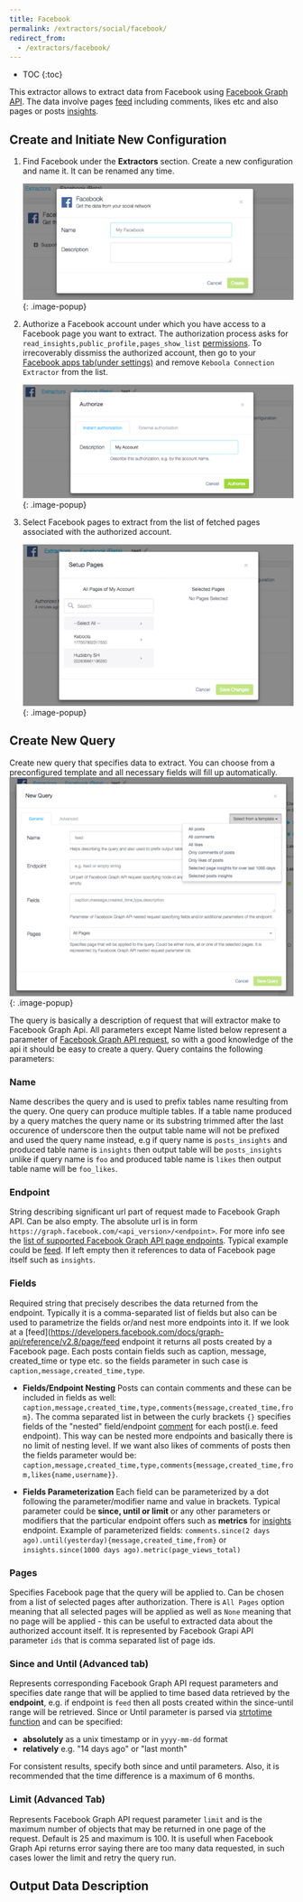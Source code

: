 ```yaml
---
title: Facebook
permalink: /extractors/social/facebook/
redirect_from:
  - /extractors/facebook/
---
```


* TOC
{:toc}

This extractor allows to extract data from Facebook using [Facebook Graph API](https://developers.facebook.com/docs/graph-api). The data involve pages [feed](https://developers.facebook.com/docs/graph-api/reference/v2.8/page/feed) including comments, likes etc and also pages or posts [insights](https://developers.facebook.com/docs/graph-api/reference/v2.8/insights).

## Create and Initiate New Configuration

 1. Find Facebook under the **Extractors** section. Create a new configuration and name it. It can be renamed any time.

    ![Screenshot - Create configuration](/extractors/facebook/createconfig.png){: .image-popup}

 2. Authorize a Facebook account under which you have access to a Facebook page you want to extract. The authorization process asks for `read_insights,public_profile,pages_show_list` [permissions](https://developers.facebook.com/docs/facebook-login/permissions). To irrecoverably dissmiss the authorized account, then go to your [Facebook apps tab(under settings)](https://www.facebook.com/settings?tab=applications) and remove `Keboola Connection Extractor` from the list.

    ![Screenshot - Authorize configuration](/extractors/facebook/authorizefb.png){: .image-popup}

 3. Select Facebook pages to extract from the list of fetched pages associated with the authorized account.

    ![Screenshot - Select Facebook Pages](/extractors/facebook/selectpages.png){: .image-popup}

## Create New Query

Create new query that specifies data to extract. You can choose from a preconfigured template and all necessary fields will fill up automatically.
![Screenshot - New Query](/extractors/facebook/newquery.png){: .image-popup}

The query is basically a description of request that will extractor make to Facebook Graph Api. All parameters except Name listed below represent a parameter of [Facebook Graph API request](https://developers.facebook.com/docs/graph-api/using-graph-api), so with a good knowledge of the api it should be easy to create a query. Query contains the following parameters:

### Name

Name describes the query and is used to prefix tables name resulting from the query. One query can produce multiple tables. If a table name produced by a query matches the query name or its substring trimmed after the last occurence of underscore then the output table name will not be prefixed and used the query name instead, e.g if query name is `posts_insights` and produced table name is `insights` then output table will be `posts_insights` unlike if query name is `foo` and produced table name is `likes` then output table name will be `foo_likes`.

### Endpoint

String describing significant url part of request made to Facebook Graph API. Can be also empty. The absolute url is in form `https://graph.facebook.com/<api_version>/<endpoint>`. For more info see the [list of supported Facebook Graph API page endpoints](https://developers.facebook.com/docs/graph-api/reference/page/). Typical example could be [feed](https://developers.facebook.com/docs/graph-api/reference/v2.8/page/feed). If left empty then it references to data of Facebook page itself such as `insights`.

### Fields
Required string that precisely describes the data returned from the endpoint. Typically it is a comma-separated list of fields but also can be used to parametrize the fields or/and nest more endpoints into it. If we look at a [feed](https://developers.facebook.com/docs/graph-api/reference/v2.8/page/feed endpoint it returns all posts created by a Facebook page. Each posts contain fields such as caption, message, created_time or type etc. so the fields parameter in such case is `caption,message,created_time,type`.

- **Fields/Endpoint Nesting**
    Posts can contain comments and these can be included in fields as well: `caption,message,created_time,type,comments{message,created_time,from}`. The comma separated list in between the curly brackets `{}` specifies fields of the "nested" field/endpoint [comment](https://developers.facebook.com/docs/graph-api/reference/v2.8/comment/) for each post(i.e. feed endpoint). This way can be nested more endpoints and basically there is no limit of nesting level. If we want also likes of comments of posts then the fields parameter would be: `caption,message,created_time,type,comments{message,created_time,from,likes{name,username}}`.

- **Fields Parameterization**
    Each field can be parameterized by a dot following the parameter/modifier name and value in brackets. Typical parameter could be **since, until or limit** or any other parameters or modifiers that the particular endpoint offers such as **metrics** for [insights](https://developers.facebook.com/docs/graph-api/reference/v2.8/insights) endpoint. Example of parameterized fields: `comments.since(2 days ago).until(yesterday){message,created_time,from}` or `insights.since(1000 days ago).metric(page_views_total)`

### Pages
Specifies Facebook page that the query will be applied to. Can be chosen from a list of selected pages after authorization. There is `All Pages` option meaning that all selected pages will be applied as well as `None` meaning that no page will be applied - this can be useful to extracted data about the authorized account itself. It is represented by Facebook Grapi API parameter `ids` that is comma separated list of page ids.

### Since and Until (Advanced tab)
Represents corresponding Facebook Graph API request parameters and specifies date range that will be applied to time based data retrieved by the **endpoint**, e.g. if endpoint is `feed` then all posts created within the since-until range will be retrieved. Since or Until parameter is parsed via [strtotime function](http://php.net/manual/en/function.strtotime.php) and can be specified:

- **absolutely** as a unix timestamp or in `yyyy-mm-dd` format
- **relatively** e.g. "14 days ago" or "last month"

For consistent results, specify both since and until parameters. Also, it is recommended that the time difference is a maximum of 6 months.

### Limit (Advanced Tab)
Represents Facebook Graph API request parameter `limit` and is the maximum number of objects that may be returned in one page of the request. Default is 25 and maximum is 100. It is usefull when Facebook Graph Api returns error saying there are too many data requested, in such cases lower the limit and retry the query run.

## Output Data Description
